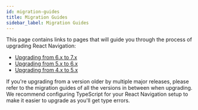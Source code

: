 ```yaml
---
id: migration-guides
title: Migration Guides
sidebar_label: Migration Guides
---
```


This page contains links to pages that will guide you through the process of upgrading React Navigation:

- [Upgrading from 6.x to 7.x](../version-7.x/upgrading-from-6.x.md)
- [Upgrading from 5.x to 6.x](../version-6.x/upgrading-from-5.x.md)
- [Upgrading from 4.x to 5.x](../version-5.x/upgrading-from-4.x.md)

If you're upgrading from a version older by multiple major releases, please refer to the migration guides of all the versions in between when upgrading. We recommend configuring TypeScript for your React Navigation setup to make it easier to upgrade as you'll get type errors.

